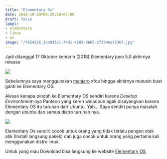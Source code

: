```yaml
---
title: "Elementary Os"
date: 2018-10-20T05:25:50+07:00
draft: false
label:
- elementary
- linux
- os
image: "/7624226_3aa93521-74d1-4103-9b65-27354ee73367.jpg"
---
```

Jadi ditanggal 17 Oktober kemarin (2018) Elementary juno 5.0 akhirnya release

![](/20181024elementaryMedium.png)

Sebelumnya saya menggunakan [manjaro](https://manjaro.org/) xfce hingga akhirnya mutusin buat ganti ke Elementary OS.

Alesan kenapa pindah ke Elementary OS sendiri karena _Desktop Environtment_-nya Panteon yang keren walaupun agak disayangkan karena Elementary OS itu turunan dari Ubuntu, Yah... Saya sendiri punya masalah dengan ubuntu dan semua distro turunan nya.

![](/20181024105731.png)

Elementary Os sendiri cocok untuk orang yang tidak terlalu pengen otak atik (Install langsung pakek) dan juga cocok untuk orang yang pertama kali menggunakan distro linux.

Untuk yang mau Download bisa langsung ke website [Elementary OS](https://elementary.io/)